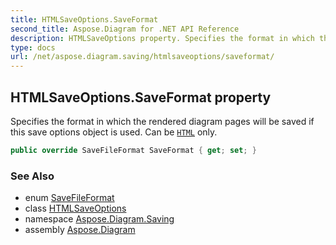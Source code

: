 ```yaml
---
title: HTMLSaveOptions.SaveFormat
second_title: Aspose.Diagram for .NET API Reference
description: HTMLSaveOptions property. Specifies the format in which the rendered diagram pages will be saved if this save options object is used. Can be HTML only
type: docs
url: /net/aspose.diagram.saving/htmlsaveoptions/saveformat/
---
```

## HTMLSaveOptions.SaveFormat property

Specifies the format in which the rendered diagram pages will be saved if this save options object is used. Can be [`HTML`](../../../aspose.diagram/savefileformat/) only.

```csharp
public override SaveFileFormat SaveFormat { get; set; }
```

### See Also

* enum [SaveFileFormat](../../../aspose.diagram/savefileformat/)
* class [HTMLSaveOptions](../)
* namespace [Aspose.Diagram.Saving](../../htmlsaveoptions/)
* assembly [Aspose.Diagram](../../../)


